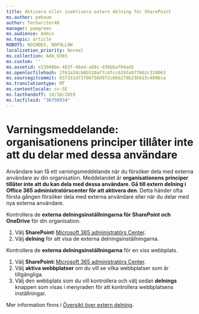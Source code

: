 ```yaml
---
title: Aktivera eller inaktivera extern delning för SharePoint
ms.author: pebaum
author: Techwriter40
manager: pamgreen
ms.audience: Admin
ms.topic: article
ROBOTS: NOINDEX, NOFOLLOW
localization_priority: Normal
ms.collection: Adm_O365
ms.custom: ''
ms.assetid: e13940be-483f-46ed-a88c-d36bbaf04ad5
ms.openlocfilehash: 2f61a34cb0b510af7c4fcc6193a977662c328063
ms.sourcegitcommit: 037331d71f06750d972c0b6278b23bb15c4806ca
ms.translationtype: MT
ms.contentlocale: sv-SE
ms.lasthandoff: 10/18/2019
ms.locfileid: "36750934"
---
```

# <a name="warning-message-your-organizations-policies-dont-allow-you-to-share-with-these-users"></a>Varningsmeddelande: organisationens principer tillåter inte att du delar med dessa användare

Användare kan få ett varningsmeddelande när du försöker dela med externa användare av din organisation. Meddelandet är **organisationens principer tillåter inte att du kan dela med dessa användare. Gå till extern delning i Office 365 administratörscenter för att aktivera den**. Detta händer ofta första gången försöker dela med externa användare eller när du delar med nya externa användare.

Kontrollera de **externa delningsinställningarna för SharePoint och OneDrive** för din organisation.

1. Välj **SharePoint**i [Microsoft 365 administratörs Center](https://admin.microsoft.com/AdminPortal/Home#/homepage">https://admin.microsoft.com/).
3. Välj **delning** för att visa de externa delningsinställningarna.

Kontrollera de **externa delningsinställningarna** för en viss webbplats.

1. Välj **SharePoint**i [Microsoft 365 administratörs Center](https://admin.microsoft.com/AdminPortal/Home#/homepage">https://admin.microsoft.com/).
2. Välj **aktiva webbplatser** om du vill se vilka webbplatser som är tillgängliga.
3. Välj den webbplats som du vill kontrollera och välj sedan **delnings** knappen som visas i menyraden för att kontrollera webbplatsens inställningar.

Mer information finns i [Översikt över extern delning](https://docs.microsoft.com/sharepoint/external-sharing-overview).